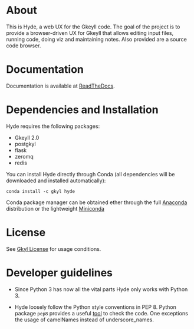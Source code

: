 # About

This is Hyde, a web UX for the Gkeyll code. The goal of the project is
to provide a browser-driven UX for Gkeyll that allows editing input
files, running code, doing viz and maintaining notes. Also provided
are a source code browser.

# Documentation

Documentation is available at [ReadTheDocs](http://gkeyll.rtfd.io).

# Dependencies and Installation

Hyde requires the following packages:

 * Gkeyll 2.0
 * postgkyl
 * flask
 * zeromq
 * redis

You can install Hyde directly through Conda (all dependencies will be
downloaded and installed automatically):

~~~~~~~
conda install -c gkyl hyde
~~~~~~~

Conda package manager can be obtained ether through the full
[Anaconda](https://www.continuum.io/downloads) distribution or the
lightweight [Miniconda](https://conda.io/miniconda.html)

# License

See [Gkyl License](http://gkyl.readthedocs.io/en/latest/license.html) for usage conditions.

# Developer guidelines

* Since Python 3 has now all the vital parts Hyde only works with
  Python 3.

* Hyde loosely follow the Python style conventions in PEP 8. Python
  package `pep8` provides a useful
  [tool](https://pypi.python.org/pypi/pep8) to check the code. One
  exceptions the usage of camelNames instead of underscore_names.

